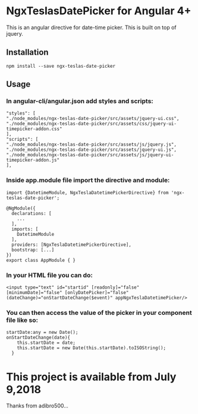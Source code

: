 # NgxTeslasDatePicker for Angular 4+

This is an angular directive for date-time picker. This is built on top of jquery.

## Installation
```
npm install --save ngx-teslas-date-picker
```

## Usage

### In angular-cli/angular.json add styles and scripts:

```
"styles": [
"./node_modules/ngx-teslas-date-picker/src/assets/jquery-ui.css",
"./node_modules/ngx-teslas-date-picker/src/assets/css/jquery-ui-timepicker-addon.css"
],
"scripts": [
"./node_modules/ngx-teslas-date-picker/src/assets/js/jquery.js",              
"./node_modules/ngx-teslas-date-picker/src/assets/jquery-ui.js",
"./node_modules/ngx-teslas-date-picker/src/assets/js/jquery-ui-timepicker-addon.js"
],
```

### Inside app.module file import the directive and module:

```
import {DatetimeModule, NgxTeslaDatetimePickerDirective} from 'ngx-teslas-date-picker';

@NgModule({
  declarations: [
    ...
  ],
  imports: [
    DatetimeModule
  ],
  providers: [NgxTeslaDatetimePickerDirective],
  bootstrap: [...]
})
export class AppModule { }

```
### In your HTML file you can do:

```
<input type="text" id="startid" [readonly]="false" [minimumDate]="false" [onlyDatePicker]="false" (dateChange)="onStartDateChange($event)" appNgxTeslaDatetimePicker/>
```
### You can then access the value of the picker in your component file like so:

```
startDate:any = new Date();
onStartDateChange(date){
    this.startDate = date;
    this.startDate = new Date(this.startDate).toISOString();
  }
```
# This project is available from July 9,2018

Thanks from adibro500...